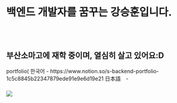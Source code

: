 <h1>백엔드 개발자를 꿈꾸는 강승훈입니다.</h1>
<br><br>
<h2>부산소마고에 재학 중이며, 열심히 살고 있어요:D</h2>
portfolio(
한국어  - https://www.notion.so/s-backend-portfolio-1c5c8845b22347879ede91e9e6d19e21
日本語　- 
<h3><a href="https://www.instagram.com/s.hoon__e/"><img src="https://img.shields.io/badge/Instagram-F557DA?style=flat-square&logo=instagram&logoColor=white"></a></h3> 


   
  
 
 
  
